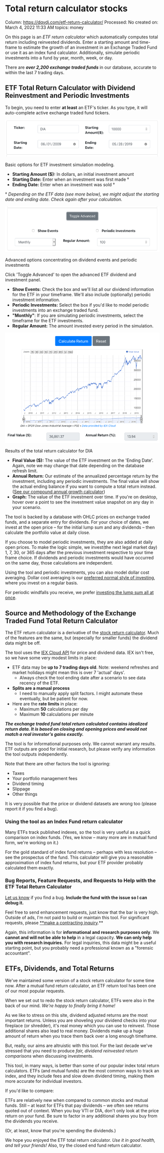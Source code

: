 # Total return calculator stocks

Column: https://dqydj.com/etf-return-calculator/
Processed: No
created on: March 4, 2022 11:33 AM
topics: money

On this page is an *ETF return calculator* which automatically computes total return including reinvested dividends. Enter a starting amount and time-frame to estimate the growth of an investment in an Exchange Traded Fund or use it as an index fund calculator. Additionally, simulate periodic investments into a fund by year, month, week, or day.

There are ***over 2,200 exchange traded funds*** in our database, accurate to within the last 7 trading days.

## ETF Total Return Calculator with Dividend Reinvestment and Periodic Investments

To begin, you need to enter **at least** an ETF's ticker. As you type, it will auto-complete active exchange traded fund tickers.

![](Total%20return%20calculator%20stocks%204a8304afbf9247fabc75c8bb21f7160f/etf-return-calculator-inputs.png)

Basic options for ETF investment simulation modeling.

- **Starting Amount ($):** In dollars, an initial investment amount
- **Starting Date:** Enter when an investment was first made °
- **Ending Date:** Enter when an investment was sold °

° *Depending on the ETF data (see more below), we might adjust the starting date and ending date. Check again after your calculation.*

![](Total%20return%20calculator%20stocks%204a8304afbf9247fabc75c8bb21f7160f/advanced-investment-options.png)

Advanced options concentrating on dividend events and periodic investments

Click 'Toggle Advanced' to open the advanced ETF dividend and investment panel.

- **Show Events:** Check the box and we'll list all our dividend information for the ETF in your timeframe. We'll also include (optionally) periodic investment information.
- **Periodic Investments:** Select the box if you'd like to model periodic investments into an exchange traded fund.
- **"Monthly"**: If you are simulating periodic investments, select the timeframe for the ETF investments.
- **Regular Amount:** The amount invested every period in the simulation.

![](Total%20return%20calculator%20stocks%204a8304afbf9247fabc75c8bb21f7160f/etf-portfolio-model-with-dividends.png)

Results of the total return calculator for DIA

- **Final Value ($):** The value of the ETF investment on the 'Ending Date'. Again, note we may change that date depending on the database refresh limit.
- **Annual Return:** Our estimate of the annualized percentage return by the investment, including any periodic investments. The final value will show the actual ending balance if you want to compute a total return instead. ([See our compound annual growth calculator](https://dqydj.com/cagr-calculator/))
- **Graph:** The value of the ETF investment over time. If you're on desktop, hover over a point to see the investment value snapshot on any day in your scenario.

The tool is backed by a database with OHLC prices on exchange traded funds, and a separate entry for dividends. For your choice of dates, we invest at the open price – for the initial lump sum and any dividends – then calculate the portfolio value at daily close.

If you choose to model periodic investments, they are also added at daily open prices. To make the logic simple, we invest(the next legal market day) 1, 7, 30, or 365 days after the previous investment respective to your time frame choice. If dividends and periodic investments would have occurred on the same day, those calculations are independent.

Using the tool and periodic investments, you can also model dollar cost averaging. Dollar cost averaging is our [preferred normal style of investing](https://dqydj.com/dollar-cost-averaging/), where you invest on a regular basis.

For periodic windfalls you receive, we prefer [investing the lump sum all at once](https://dqydj.com/dollar-cost-averaging-vs-lump-sum/).

## Source and Methodology of the Exchange Traded Fund Total Return Calculator

The ETF return calculator is a derivative of the [stock return calculator](https://dqydj.com/stock-return-calculator/). Much of the features are the same, but (especially for smaller funds) the dividend data might be off.

The tool uses the [IEX Cloud API](https://iexcloud.io/docs/api/) for price and dividend data. IEX isn't free, so we have some very modest limits in place:

- ETF data may be **up to 7 trading days old**. Note: weekend refreshes and market holidays might mean this is over 7 'actual' days'.
    - Always check the tool ending date after a scenario to see data recency of the ETF.
- **Splits are a manual process**
    - I need to manually apply split factors. I might automate these eventually, but be patient for now.
- Here are the **rate limits** in place:
    - Maximum **50** calculations per day
    - Maximum **10** calculations per minute

***The exchange traded fund total return calculated contains idealized return data. It is based on closing and opening prices and would not match a real investor's gains exactly.***

The tool is for informational purposes only. We cannot warrant any results. ETF outputs are good for initial research, but please verify any information the tool outputs independently.

Note that there are other factors the tool is ignoring:

- Taxes
- Your portfolio management fees
- Dividend timing
- Slippage
- Other things

It is very possible that the price or dividend datasets are wrong too (please report it if you find a bug).

### Using the tool as an Index Fund return calculator

Many ETFs track published indexes, so the tool is very useful as a quick comparison on index funds. (Yes, we know – many more are in mutual fund form, we're working on it.)

For the gold standard of index fund returns – perhaps with less resolution – see the prospectus of the fund. This calculator will give you a reasonable approximation of index fund returns, but your ETF provider probably calculated them exactly.

### Bug Reports, Feature Requests, and Requests to Help with the ETF Total Return Calculator

[Let us know](https://dqydj.com/about-us/) if you find a bug. **Include the fund with the issue so I can debug it.**

Feel free to send enhancement requests, just know that the bar is very high. Outside of ads, I'm not paid to build or maintain this tool. For significant requests, please [**make a contracting inquiry](https://dqydj.com/about-us/#contact_us).**

Again, this information is for **informational and research purposes only**. We **cannot and will not be able to help** in a legal capacity. **We can only help you with research inquiries.** For legal inquiries, this data might be a useful starting point, but you probably need a professional known as a "forensic accountant".

## ETFs, Dividends, and Total Returns

We've maintained some version of a stock return calculator for some time now. After a mutual fund return calculator, an ETF return tool has been one of our most popular requests.

When we set out to redo the stock return calculator, ETFs were also in the back of our mind. *We're happy to finally bring it home!*

As we like to stress on this site, dividend adjusted returns are the most important returns. Unless you are shoveling your dividend checks into your fireplace (or shredder), it's real money which you can use to reinvest. Those additional shares also lead to real money. Dividends make up a huge amount of return when you trace them back over a long enough timeframe.

But, really, our aims are altruistic with this tool. For the last decade we've stressed that you need to produce *fair, dividend reinvested return comparisons* when discussing investments.

This tool, in many ways, is better than some of our popular index total return calculators. ETFs (and mutual funds) are the most common ways to track an index, and they include fees and slow down dividend timing, making them more accurate for individual investors.

If you'd like to compare:

ETFs are relatively new when compared to common stocks and mutual funds. Still – at least for ETFs that pay dividends – we often see returns quoted out of context. When you buy VTI or DIA, don't only look at the price return on your fund. Be sure to factor in any additional shares you buy from the dividends you receive.

(Or, at least, know that you're spending the dividends.)

We hope you enjoyed the ETF total return calculator. *Use it in good health, and tell your friends!* Also, try the closed end fund return calculator.
